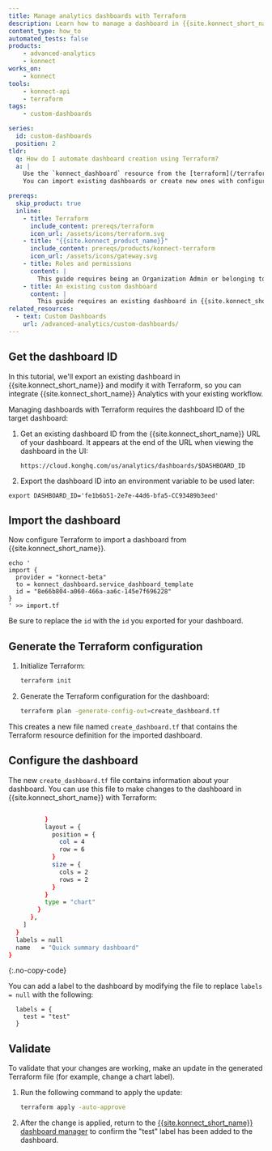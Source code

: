 ```yaml
---
title: Manage analytics dashboards with Terraform
description: Learn how to manage a dashboard in {{site.konnect_short_name}} Analytics with Terraform
content_type: how_to
automated_tests: false
products:
    - advanced-analytics
    - konnect
works_on:
    - konnect
tools:
    - konnect-api
    - terraform
tags:
    - custom-dashboards

series:
  id: custom-dashboards
  position: 2
tldr:
  q: How do I automate dashboard creation using Terraform?
  a: |
    Use the `konnect_dashboard` resource from the [terraform](/terraform/) provider to define and manage dashboards.
    You can import existing dashboards or create new ones with configurable chart layouts, titles, and filters.

prereqs:
  skip_product: true
  inline:
    - title: Terraform
      include_content: prereqs/terraform
      icon_url: /assets/icons/terraform.svg
    - title: "{{site.konnect_product_name}}"
      include_content: prereqs/products/konnect-terraform
      icon_url: /assets/icons/gateway.svg
    - title: Roles and permissions
      content: |
        This guide requires being an Organization Admin or belonging to the [Analytics admin](/konnect-platform/teams-and-roles/) team.
    - title: An existing custom dashboard
      content: |
        This guide requires an existing dashboard in {{site.konnect_short_name}}. You can create one using the [Create a custom dashboard](/how-to/create-custom-dashboards/) guide.
related_resources:
  - text: Custom Dashboards
    url: /advanced-analytics/custom-dashboards/
---
```


## Get the dashboard ID

In this tutorial, we'll export an existing dashboard in {{site.konnect_short_name}} and modify it with Terraform, so you can integrate {{site.konnect_short_name}} Analytics with your existing workflow.

Managing dashboards with Terraform requires the dashboard ID of the target dashboard:

1. Get an existing dashboard ID from the {{site.konnect_short_name}} URL of your dashboard. It appears at the end of the URL when viewing the dashboard in the UI:
   ```
   https://cloud.konghq.com/us/analytics/dashboards/$DASHBOARD_ID
   ```

1. Export the dashboard ID into an environment variable to be used later: 

  ```
  export DASHBOARD_ID='fe1b6b51-2e7e-44d6-bfa5-CC93489b3eed'
  ```
## Import the dashboard

Now configure Terraform to import a dashboard from {{site.konnect_short_name}}.

```hcl
echo '
import {
  provider = "konnect-beta"
  to = konnect_dashboard.service_dashboard_template
  id = "8e66b804-a060-466a-aa6c-145e7f696228"
}
' >> import.tf
```
Be sure to replace the `id` with the `id` you exported for your dashboard.
## Generate the Terraform configuration


1. Initialize Terraform:
    ```sh
    terraform init
    ```
1. Generate the Terraform configuration for the dashboard: 
    ```sh
    terraform plan -generate-config-out=create_dashboard.tf
    ```


This creates a new file named `create_dashboard.tf` that contains the Terraform resource definition for the imported dashboard.


## Configure the dashboard

The new `create_dashboard.tf` file contains information about your dashboard. You can use this file to make changes to the dashboard in {{site.konnect_short_name}} with Terraform: 

```sh

          }
          layout = {
            position = {
              col = 4
              row = 6
            }
            size = {
              cols = 2
              rows = 2
            }
          }
          type = "chart"
        }
      },
    ]
  }
  labels = null
  name   = "Quick summary dashboard"
}
```
{:.no-copy-code}

You can add a label to the dashboard by modifying the file to replace `labels = null` with the following: 

```
  labels = {
    test = "test"
  }
```

## Validate

To validate that your changes are working, make an update in the generated Terraform file (for example, change a chart label).

1. Run the following command to apply the update:
   ```sh
   terraform apply -auto-approve
   ```
1. After the change is applied, return to the [{{site.konnect_short_name}} dashboard manager](https://cloud.konghq.com/us/analytics/dashboards) to confirm the "test" label has been added to the dashboard.
